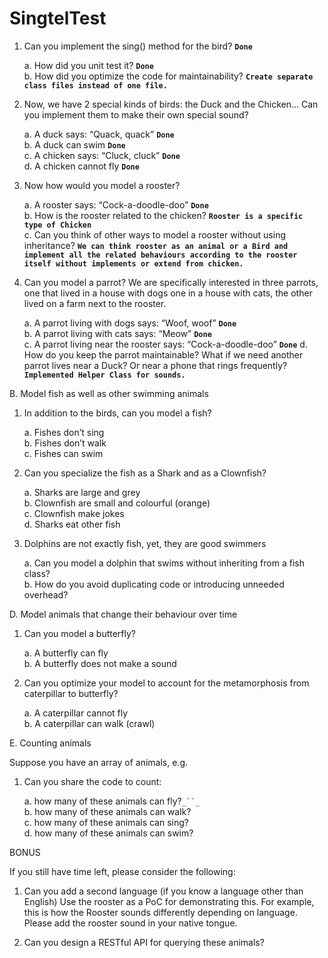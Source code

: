# SingtelTest
1. Can you implement the sing() method for the bird? **`Done`**

    a. How did you unit test it?    **`Done`**    
    b. How did you optimize the code for maintainability? **`Create separate class files instead of one file.`**

2. Now, we have 2 special kinds of birds: the Duck and the Chicken... Can you
implement them to make their own special sound?

    a. A duck says: “Quack, quack”      **`Done`**      
    b. A duck can swim        **`Done`**    
    c. A chicken says: “Cluck, cluck”       **`Done`**     
    d. A chicken cannot fly     **`Done`**
    
3. Now how would you model a rooster?
    
    a. A rooster says: “Cock-a-doodle-doo” **`Done`**    
    b. How is the rooster related to the chicken? **`Rooster is a specific type of Chicken`**   
    c. Can you think of other ways to model a rooster without using inheritance? **`We can think rooster as an animal or a Bird and implement all the related behaviours according to the rooster itself without implements or extend from chicken.`**


4. Can you model a parrot? We are specifically interested in three parrots, one that
lived in a house with dogs one in a house with cats, the other lived on a farm next to
the rooster.

    a. A parrot living with dogs says: “Woof, woof”       **`Done`**    
    b. A parrot living with cats says: “Meow”        **`Done`**   
    c. A parrot living near the rooster says: “Cock-a-doodle-doo”          **`Done`** 
    d. How do you keep the parrot maintainable? What if we need another parrot
    lives near a Duck? Or near a phone that rings frequently?       **`Implemented Helper Class for sounds.`**


B. Model fish as well as other swimming animals

1. In addition to the birds, can you model a fish?

    a. Fishes don’t sing    
    b. Fishes don’t walk    
    c. Fishes can swim

2. Can you specialize the fish as a Shark and as a Clownfish?

    a. Sharks are large and grey    
    b. Clownfish are small and colourful (orange)    
    c. Clownfish make jokes    
    d. Sharks eat other fish
    

3. Dolphins are not exactly fish, yet, they are good swimmers

    a. Can you model a dolphin that swims without inheriting from a fish class?    
    b. How do you avoid duplicating code or introducing unneeded overhead?    

D. Model animals that change their behaviour over time

1. Can you model a butterfly?

    a. A butterfly can fly    
    b. A butterfly does not make a sound

2. Can you optimize your model to account for the metamorphosis from caterpillar to
butterfly?

    a. A caterpillar cannot fly    
    b. A caterpillar can walk (crawl)

E. Counting animals

Suppose you have an array of animals, e.g.

1. Can you share the code to count:

    a. how many of these animals can fly?`_``_`    
    b. how many of these animals can walk?    
    c. how many of these animals can sing?    
    d. how many of these animals can swim?

BONUS

If you still have time left, please consider the following:

1. Can you add a second language (if you know a language other than English) Use the
rooster as a PoC for demonstrating this. For example, this is how the Rooster sounds
differently depending on language. Please add the rooster sound in your native
tongue.

2. Can you design a RESTful API for querying these animals?
